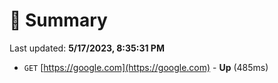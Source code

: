 # 📖 Summary
Last updated: **5/17/2023, 8:35:31 PM**

- `GET` [https://google.com](https://google.com) - **Up** (485ms)
